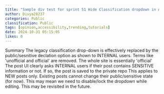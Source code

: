 ```yaml
---
title: "Sample div test for sprint 51 Hide Classification dropdown in Add Post - General publications"
author: Divya28237
categories: Public
classification: Public
tags: [opinion,accessibility,trending,tutorials]
date: 2024-10-31 05:15:05 
likes: 0
---
```


Summary
The legacy classification drop-down is effectively replaced by the public/sesnitive declation option as shown to INTERNAL users. Terms like 'unofficial and official' are removed. The whole site is essentially 'official'
The post UI clearly asks INTERNAL users if their post contains SENSITIVE information or not. If so, the post is saved to the private repo
This applies to NEW posts only. Existing posts cannot change their public/sensitive state (for now). This may mean we need to disable/lock the dropdown while editing. This may be revisited in the future.
